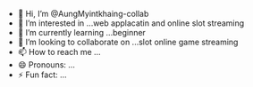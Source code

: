 - 👋 Hi, I’m @AungMyintkhaing-collab
- 👀 I’m interested in ...web applacatin and online slot streaming
- 🌱 I’m currently learning ...beginner
- 💞️ I’m looking to collaborate on ...slot online game streaming
- 📫 How to reach me ...
- 😄 Pronouns: ...
- ⚡ Fun fact: ...

<!---
AungMyintkhaing-collab/AungMyintkhaing-collab is a ✨ special ✨ repository because its `README.md` (this file) appears on your GitHub profile.
You can click the Preview link to take a look at your changes.
--->
